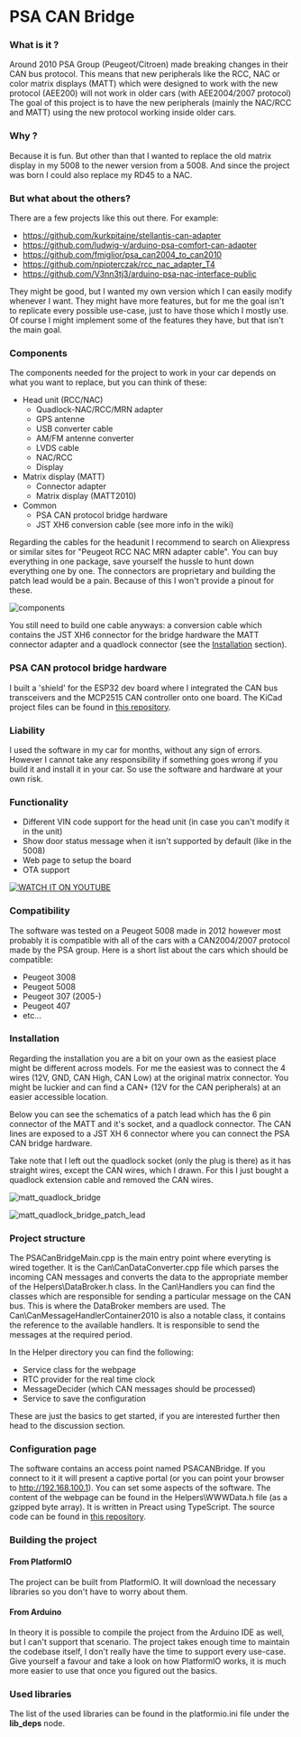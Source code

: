 # PSA CAN Bridge

### What is it ?

Around 2010 PSA Group (Peugeot/Citroen) made breaking changes in their CAN bus protocol. This means that new peripherals like the RCC, NAC or color matrix displays (MATT) which were designed to work with the new protocol (AEE200) will not work in older cars (with AEE2004/2007 protocol)
The goal of this project is to have the new peripherals (mainly the NAC/RCC and MATT) using the new protocol working inside older cars.

### Why ?

Because it is fun. But other than that I wanted to replace the old matrix display in my 5008 to the newer version from a 5008. And since the project was born I could also replace my RD45 to a NAC.

### But what about the others?

There are a few projects like this out there. For example:
- https://github.com/kurkpitaine/stellantis-can-adapter
- https://github.com/ludwig-v/arduino-psa-comfort-can-adapter
- https://github.com/fmiglior/psa_can2004_to_can2010
- https://github.com/npioterczak/rcc_nac_adapter_T4
- https://github.com/V3nn3tj3/arduino-psa-nac-interface-public

They might be good, but I wanted my own version which I can easily modify whenever I want. They might have more features, but for me the goal isn't to replicate every possible use-case, just to have those which I mostly use. Of course I might implement some of the features they have, but that isn't the main goal.

### Components

The components needed for the project to work in your car depends on what you want to replace, but you can think of these:
- Head unit (RCC/NAC)
  - Quadlock-NAC/RCC/MRN adapter
  - GPS antenne
  - USB converter cable
  - AM/FM antenne converter
  - LVDS cable
  - NAC/RCC
  - Display
- Matrix display (MATT)
  - Connector adapter
  - Matrix display (MATT2010)
- Common
  - PSA CAN protocol bridge hardware
  - JST XH6 conversion cable (see more info in the wiki)

Regarding the cables for the headunit I recommend to search on Aliexpress or similar sites for "Peugeot RCC NAC MRN adapter cable". You can buy everything in one package, save yourself the hussle to hunt down everything one by one. The connectors are proprietary and building the patch lead would be a pain. Because of this I won't provide a pinout for these.

![components](https://github.com/morcibacsi/PSACanBridge/raw/main/images/components.jpg)

You still need to build one cable anyways: a conversion cable which contains the JST XH6 connector for the bridge hardware the MATT connector adapter and a quadlock connector (see the [Installation](#Installation) section).

### PSA CAN protocol bridge hardware

I built a 'shield' for the ESP32 dev board where I integrated the CAN bus transceivers and the MCP2515 CAN controller onto one board. The KiCad project files can be found in [this repository][psacanbridgehw].

### Liability

I used the software in my car for months, without any sign of errors. However I cannot take any responsibility if something goes wrong if you build it and install it in your car. So use the software and hardware at your own risk.

### Functionality

 - Different VIN code support for the head unit (in case you can't modify it in the unit)
 - Show door status message when it isn't supported by default (like in the 5008)
 - Web page to setup the board
 - OTA support

[![WATCH IT ON YOUTUBE](https://img.youtube.com/vi/Qk7EEoJt94w/0.jpg)](https://www.youtube.com/watch?v=Qk7EEoJt94w "Watch it on YouTube")

### Compatibility

The software was tested on a Peugeot 5008 made in 2012 however most probably it is compatible with all of the cars with a CAN2004/2007 protocol made by the PSA group. Here is a short list about the cars which should be compatible:

- Peugeot 3008
- Peugeot 5008
- Peugeot 307 (2005-)
- Peugeot 407
- etc...

### Installation

Regarding the installation you are a bit on your own as the easiest place might be different across models.
For me the easiest was to connect the 4 wires (12V, GND, CAN High, CAN Low) at the original matrix connector. You might be luckier and can find a CAN+ (12V for the CAN peripherals) at an easier accessible location.

Below you can see the schematics of a patch lead which has the 6 pin connector of the MATT and it's socket, and a quadlock connector. The CAN lines are exposed to a JST XH 6 connector where you can connect the PSA CAN bridge hardware.

Take note that I left out the quadlock socket (only the plug is there) as it has straight wires, except the CAN wires, which I drawn. For this I just bought a quadlock extension cable and removed the CAN wires.

![matt_quadlock_bridge](https://github.com/morcibacsi/PSACANBridge/raw/main/images/matt_quadlock_bridge.png)

![matt_quadlock_bridge_patch_lead](https://github.com/morcibacsi/PSACANBridge/raw/main/images/matt_quadlock_bridge_patch.jpg)

### Project structure

The PSACanBridgeMain.cpp is the main entry point where everyting is wired together. It is the Can\CanDataConverter.cpp file which parses the incoming CAN messages and converts the data to the appropriate member of the Helpers\DataBroker.h class. In the Can\Handlers you can find the classes which are responsible for sending a particular message on the CAN bus. This is where the DataBroker members are used.
The Can\CanMessageHandlerContainer2010 is also a notable class, it contains the reference to the available handlers. It is responsible to send the messages at the required period.

In the Helper directory you can find the following:
 - Service class for the webpage
 - RTC provider for the real time clock
 - MessageDecider (which CAN messages should be processed)
 - Service to save the configuration

These are just the basics to get started, if you are interested further then head to the discussion section.

### Configuration page

The software contains an access point named PSACANBridge. If you connect to it it will present a captive portal (or you can point your browser to http://192.168.100.1). You can set some aspects of the software. The content of the webpage can be found in the Helpers\WWWData.h file (as a gzipped byte array). It is written in Preact using TypeScript. The source code can be found in [this repository][psacanbridgesetup].

### Building the project

#### From PlatformIO
The project can be built from PlatformIO. It will download the necessary libraries so you don't have to worry about them.

#### From Arduino
In theory it is possible to compile the project from the Arduino IDE as well, but I can't support that scenario. The project takes enough time to maintain the codebase itself, I don't really have the time to support every use-case. Give yourself a favour and take a look on how PlatformIO works, it is much more easier to use that once you figured out the basics.

### Used libraries

The list of the used libraries can be found in the platformio.ini file under the **lib_deps** node.

[psacanbridgehw]: https://github.com/morcibacsi/PSACanBridgeHW
[psacanbridgesetup]: https://github.com/morcibacsi/PSACanBridgeSetup
